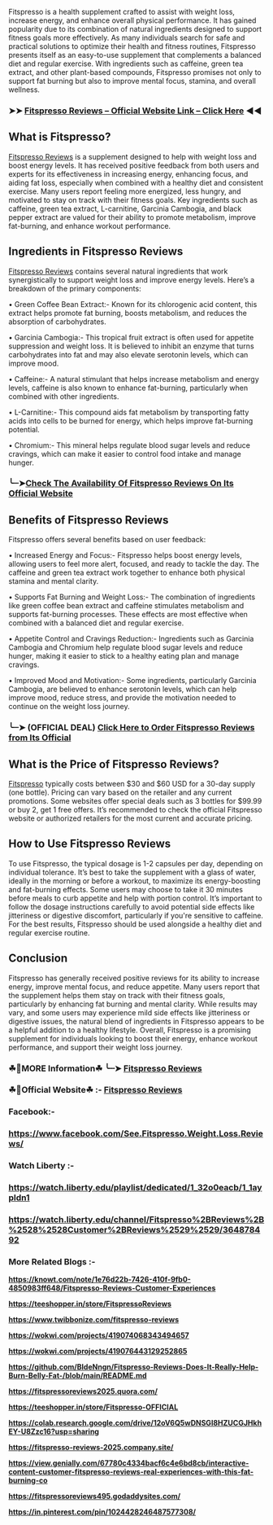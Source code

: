 Fitspresso is a health supplement crafted to assist with weight loss, increase energy, and enhance overall physical performance. It has gained popularity due to its combination of natural ingredients designed to support fitness goals more effectively. As many individuals search for safe and practical solutions to optimize their health and fitness routines, Fitspresso presents itself as an easy-to-use supplement that complements a balanced diet and regular exercise. With ingredients such as caffeine, green tea extract, and other plant-based compounds, Fitspresso promises not only to support fat burning but also to improve mental focus, stamina, and overall wellness.

### ➤➤ [Fitspresso Reviews – Official Website Link – Click Here](https://dailynutraboost.com/try-fitspresso/) ◀◀

## What is Fitspresso?

[Fitspresso Reviews](https://dailynutraboost.com/fitspresso-reviews/) is a supplement designed to help with weight loss and boost energy levels. It has received positive feedback from both users and experts for its effectiveness in increasing energy, enhancing focus, and aiding fat loss, especially when combined with a healthy diet and consistent exercise. Many users report feeling more energized, less hungry, and motivated to stay on track with their fitness goals. Key ingredients such as caffeine, green tea extract, L-carnitine, Garcinia Cambogia, and black pepper extract are valued for their ability to promote metabolism, improve fat-burning, and enhance workout performance.

## Ingredients in Fitspresso Reviews

[Fitspresso Reviews](https://watch.liberty.edu/playlist/dedicated/1_32o0eacb/1_1aypldn1) contains several natural ingredients that work synergistically to support weight loss and improve energy levels. Here’s a breakdown of the primary components:

•	Green Coffee Bean Extract:- Known for its chlorogenic acid content, this extract helps promote fat burning, boosts metabolism, and reduces the absorption of carbohydrates.

•	Garcinia Cambogia:-  This tropical fruit extract is often used for appetite suppression and weight loss. It is believed to inhibit an enzyme that turns carbohydrates into fat and may also elevate serotonin levels, which can improve mood.

•	Caffeine:-  A natural stimulant that helps increase metabolism and energy levels, caffeine is also known to enhance fat-burning, particularly when combined with other ingredients.

•	L-Carnitine:-  This compound aids fat metabolism by transporting fatty acids into cells to be burned for energy, which helps improve fat-burning potential.

•	Chromium:-  This mineral helps regulate blood sugar levels and reduce cravings, which can make it easier to control food intake and manage hunger.

### ╰┈➤[Check The Availability Of Fitspresso Reviews On Its Official Website](https://dailynutraboost.com/try-fitspresso/)

## Benefits of Fitspresso Reviews

Fitspresso offers several benefits based on user feedback:

•	Increased Energy and Focus:-  Fitspresso helps boost energy levels, allowing users to feel more alert, focused, and ready to tackle the day. The caffeine and green tea extract work together to enhance both physical stamina and mental clarity.

•	Supports Fat Burning and Weight Loss:-  The combination of ingredients like green coffee bean extract and caffeine stimulates metabolism and supports fat-burning processes. These effects are most effective when combined with a balanced diet and regular exercise.

•	Appetite Control and Cravings Reduction:-  Ingredients such as Garcinia Cambogia and Chromium help regulate blood sugar levels and reduce hunger, making it easier to stick to a healthy eating plan and manage cravings.

•	Improved Mood and Motivation:-  Some ingredients, particularly Garcinia Cambogia, are believed to enhance serotonin levels, which can help improve mood, reduce stress, and provide the motivation needed to continue on the weight loss journey.

### ╰┈➤ (OFFICIAL DEAL) [Click Here to Order Fitspresso Reviews from Its Official](https://dailynutraboost.com/try-fitspresso/)

## What is the Price of Fitspresso Reviews?

[Fitspresso](https://watch.liberty.edu/channel/Fitspresso%2BReviews%2B%2528%2528Customer%2BReviews%2529%2529/364878492) typically costs between $30 and $60 USD for a 30-day supply (one bottle). Pricing can vary based on the retailer and any current promotions. Some websites offer special deals such as 3 bottles for $99.99 or buy 2, get 1 free offers. It’s recommended to check the official Fitspresso website or authorized retailers for the most current and accurate pricing.

## How to Use Fitspresso Reviews

To use Fitspresso, the typical dosage is 1-2 capsules per day, depending on individual tolerance. It’s best to take the supplement with a glass of water, ideally in the morning or before a workout, to maximize its energy-boosting and fat-burning effects. Some users may choose to take it 30 minutes before meals to curb appetite and help with portion control. It’s important to follow the dosage instructions carefully to avoid potential side effects like jitteriness or digestive discomfort, particularly if you're sensitive to caffeine. For the best results, Fitspresso should be used alongside a healthy diet and regular exercise routine.

## Conclusion

Fitspresso has generally received positive reviews for its ability to increase energy, improve mental focus, and reduce appetite. Many users report that the supplement helps them stay on track with their fitness goals, particularly by enhancing fat burning and mental clarity. While results may vary, and some users may experience mild side effects like jitteriness or digestive issues, the natural blend of ingredients in Fitspresso appears to be a helpful addition to a healthy lifestyle. Overall, Fitspresso is a promising supplement for individuals looking to boost their energy, enhance workout performance, and support their weight loss journey.

### ☘📣MORE Information☘ ╰┈➤ [Fitspresso Reviews](https://dailynutraboost.com/fitspresso-reviews/)

### ☘📣Official Website☘ :-  [Fitspresso Reviews](https://dailynutraboost.com/try-fitspresso/)

### Facebook:- 

### https://www.facebook.com/See.Fitspresso.Weight.Loss.Reviews/

### Watch Liberty :- 

### https://watch.liberty.edu/playlist/dedicated/1_32o0eacb/1_1aypldn1

### https://watch.liberty.edu/channel/Fitspresso%2BReviews%2B%2528%2528Customer%2BReviews%2529%2529/364878492

### More Related Blogs :-

**https://knowt.com/note/1e76d22b-7426-410f-9fb0-4850983ff648/Fitspresso-Reviews-Customer-Experiences**

**https://teeshopper.in/store/FitspressoReviews**

**https://www.twibbonize.com/fitspresso-reviews**

**https://wokwi.com/projects/419074068343494657**

**https://wokwi.com/projects/419076443129252865**

**https://github.com/BldeNngn/Fitspresso-Reviews-Does-It-Really-Help-Burn-Belly-Fat-/blob/main/README.md**

**https://fitspressoreviews2025.quora.com/**

**https://teeshopper.in/store/Fitspresso-OFFICIAL**

**https://colab.research.google.com/drive/12oV6Q5wDNSGl8HZUCGJHkhEY-U8Zzc16?usp=sharing**

**https://fitspresso-reviews-2025.company.site/**

**https://view.genially.com/67780c4334bacf6c4e6bd8cb/interactive-content-customer-fitspresso-reviews-real-experiences-with-this-fat-burning-co**

**https://fitspressoreviews495.godaddysites.com/**

**https://in.pinterest.com/pin/1024428246487577308/**

